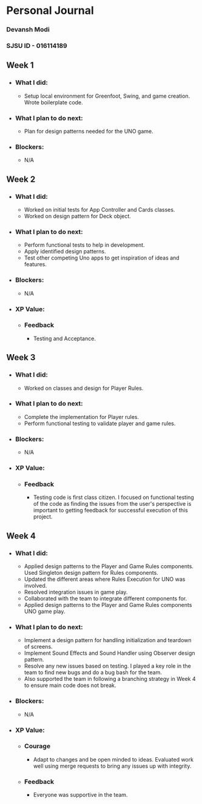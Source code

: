 # Personal Journal

### Devansh Modi
### SJSU ID - 016114189


## Week 1

- ### What I did: 
    - Setup local environment for Greenfoot, Swing, and game creation. Wrote boilerplate code.

- ### What I plan to do next: 
    - Plan for design patterns needed for the UNO game.

- ### Blockers: 
    - N/A


## Week 2

- ### What I did: 
    - Worked on initial tests for App Controller and Cards classes.
    - Worked on design pattern for Deck object.

- ### What I plan to do next: 
    - Perform functional tests to help in development.
    - Apply identified design patterns.
    - Test other competing Uno apps to get inspiration of ideas and features.

- ### Blockers: 
    - N/A

- ### XP Value:
    - ### Feedback 
        - Testing and Acceptance.


## Week 3

- ### What I did: 
    - Worked on classes and design for Player Rules.

- ### What I plan to do next: 
    - Complete the implementation for Player rules.
    - Perform functional testing to validate player and game rules.

- ### Blockers: 
    - N/A

- ### XP Value:
    - ### Feedback 
        - Testing code is first class citizen. I focused on functional testing of the code as finding the issues from the user's perspective is important to getting feedback for successful execution of this  project.


## Week 4

- ### What I did: 
    - Applied design patterns to the Player and Game Rules components. Used Singleton design pattern for Rules components.
    - Updated the different areas where Rules Execution for UNO was involved.
    - Resolved integration issues in game play.
    - Collaborated with the team to integrate different components for. 
    - Applied design patterns to the Player and Game Rules components UNO game play.

- ### What I plan to do next: 
    - Implement a design pattern for handling initialization and teardown of screens.
    - Implement Sound Effects and Sound Handler using Observer design pattern.
    - Resolve any new issues based on testing. I played a key role in the team to find new bugs and do a bug bash for the team.
    - Also supported the team in following a branching strategy in Week 4 to ensure main code does not break.

- ### Blockers: 
    - N/A

- ### XP Value:
    - ### Courage 
        - Adapt to changes and be open minded to ideas. Evaluated work well using merge requests to bring any issues up with integrity.
    - ### Feedback
        - Everyone was supportive in the team.